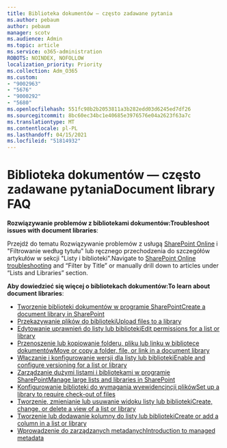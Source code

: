 ```yaml
---
title: Biblioteka dokumentów — często zadawane pytania
ms.author: pebaum
author: pebaum
manager: scotv
ms.audience: Admin
ms.topic: article
ms.service: o365-administration
ROBOTS: NOINDEX, NOFOLLOW
localization_priority: Priority
ms.collection: Adm_O365
ms.custom:
- "9002963"
- "5676"
- "9000292"
- "5680"
ms.openlocfilehash: 551fc98b2b2053811a3b282edd03d6245ed7df26
ms.sourcegitcommit: 8bc60ec34bc1e40685e3976576e04a2623f63a7c
ms.translationtype: MT
ms.contentlocale: pl-PL
ms.lasthandoff: 04/15/2021
ms.locfileid: "51814932"
---
```

# <a name="document-library-faq"></a><span data-ttu-id="54521-102">Biblioteka dokumentów — często zadawane pytania</span><span class="sxs-lookup"><span data-stu-id="54521-102">Document library FAQ</span></span>

<span data-ttu-id="54521-103">**Rozwiązywanie problemów z bibliotekami dokumentów:**</span><span class="sxs-lookup"><span data-stu-id="54521-103">**Troubleshoot issues with document libraries**:</span></span>

<span data-ttu-id="54521-104">Przejdź do tematu Rozwiązywanie problemów z usługą [SharePoint Online](https://docs.microsoft.com/sharepoint/troubleshoot/online) i "Filtrowanie według tytułu" lub ręcznego przechodzenia do szczegółów artykułów w sekcji "Listy i biblioteki".</span><span class="sxs-lookup"><span data-stu-id="54521-104">Navigate to [SharePoint Online troubleshooting](https://docs.microsoft.com/sharepoint/troubleshoot/online) and “Filter by Title” or manually drill down to articles under “Lists and Libraries” section.</span></span>

<span data-ttu-id="54521-105">**Aby dowiedzieć się więcej o bibliotekach dokumentów:**</span><span class="sxs-lookup"><span data-stu-id="54521-105">**To learn about document libraries**:</span></span>

- [<span data-ttu-id="54521-106">Tworzenie biblioteki dokumentów w programie SharePoint</span><span class="sxs-lookup"><span data-stu-id="54521-106">Create a document library in SharePoint</span></span>](https://support.office.com/article/Create-a-document-library-in-SharePoint-306728fe-0325-4b28-b60d-f902e1d75939)
- [<span data-ttu-id="54521-107">Przekazywanie plików do biblioteki</span><span class="sxs-lookup"><span data-stu-id="54521-107">Upload files to a library</span></span>](https://support.office.com/article/upload-files-to-a-library-da549fb1-1fcb-4167-87d0-4693e93cb7a0)
- [<span data-ttu-id="54521-108">Edytowanie uprawnień do listy lub biblioteki</span><span class="sxs-lookup"><span data-stu-id="54521-108">Edit permissions for a list or library</span></span>](https://support.office.com/article/customize-permissions-for-a-sharepoint-list-or-library-02d770f3-59eb-4910-a608-5f84cc297782)
- [<span data-ttu-id="54521-109">Przenoszenie lub kopiowanie folderu, pliku lub linku w bibliotece dokumentów</span><span class="sxs-lookup"><span data-stu-id="54521-109">Move or copy a folder, file, or link in a document library</span></span>](https://support.office.com/article/move-or-copy-files-in-sharepoint-00e2f483-4df3-46be-a861-1f5f0c1a87bc)
- [<span data-ttu-id="54521-110">Włączanie i konfigurowanie wersji dla listy lub biblioteki</span><span class="sxs-lookup"><span data-stu-id="54521-110">Enable and configure versioning for a list or library</span></span>](https://support.office.com/article/enable-and-configure-versioning-for-a-list-or-library-1555d642-23ee-446a-990a-bcab618c7a37)
- [<span data-ttu-id="54521-111">Zarządzanie dużymi listami i bibliotekami w programie SharePoint</span><span class="sxs-lookup"><span data-stu-id="54521-111">Manage large lists and libraries in SharePoint</span></span>](https://support.office.com/article/manage-large-lists-and-libraries-in-sharepoint-b8588dae-9387-48c2-9248-c24122f07c59)
- [<span data-ttu-id="54521-112">Konfigurowanie biblioteki do wymagania wyewidencjncji plików</span><span class="sxs-lookup"><span data-stu-id="54521-112">Set up a library to require check-out of files</span></span>](https://support.microsoft.com/en-us/office/set-up-a-library-to-require-check-out-of-files-0c73792b-f727-4e19-a1f9-3173899e695b)
- [<span data-ttu-id="54521-113">Tworzenie, zmienianie lub usuwanie widoku listy lub biblioteki</span><span class="sxs-lookup"><span data-stu-id="54521-113">Create, change, or delete a view of a list or library</span></span>](https://support.office.com/article/create-change-or-delete-a-view-of-a-list-or-library-27ae65b8-bc5b-4949-b29b-4ee87144a9c9)
- [<span data-ttu-id="54521-114">Tworzenie lub dodawanie kolumny do listy lub biblioteki</span><span class="sxs-lookup"><span data-stu-id="54521-114">Create or add a column in a list or library</span></span>](https://support.microsoft.com/en-us/office/create-a-column-in-a-sharepoint-list-or-library-2b0361ae-1bd3-41a3-8329-269e5f81cfa2)
- [<span data-ttu-id="54521-115">Wprowadzenie do zarządzanych metadanych</span><span class="sxs-lookup"><span data-stu-id="54521-115">Introduction to managed metadata</span></span>](https://docs.microsoft.com/sharepoint/managed-metadata)
